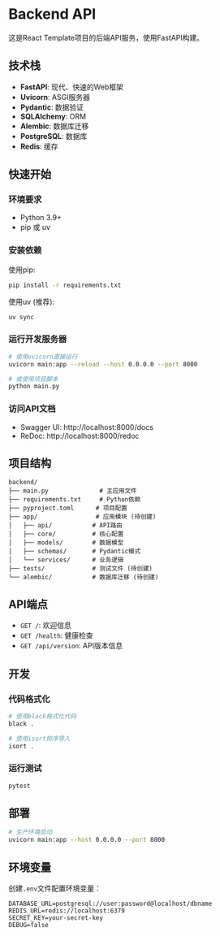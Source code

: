 # Backend API

这是React Template项目的后端API服务，使用FastAPI构建。

## 技术栈

- **FastAPI**: 现代、快速的Web框架
- **Uvicorn**: ASGI服务器
- **Pydantic**: 数据验证
- **SQLAlchemy**: ORM
- **Alembic**: 数据库迁移
- **PostgreSQL**: 数据库
- **Redis**: 缓存

## 快速开始

### 环境要求

- Python 3.9+
- pip 或 uv

### 安装依赖

使用pip:
```bash
pip install -r requirements.txt
```

使用uv (推荐):
```bash
uv sync
```

### 运行开发服务器

```bash
# 使用uvicorn直接运行
uvicorn main:app --reload --host 0.0.0.0 --port 8000

# 或使用项目脚本
python main.py
```

### 访问API文档

- Swagger UI: http://localhost:8000/docs
- ReDoc: http://localhost:8000/redoc

## 项目结构

```
backend/
├── main.py              # 主应用文件
├── requirements.txt     # Python依赖
├── pyproject.toml      # 项目配置
├── app/                # 应用模块 (待创建)
│   ├── api/           # API路由
│   ├── core/          # 核心配置
│   ├── models/        # 数据模型
│   ├── schemas/       # Pydantic模式
│   └── services/      # 业务逻辑
├── tests/             # 测试文件 (待创建)
└── alembic/           # 数据库迁移 (待创建)
```

## API端点

- `GET /`: 欢迎信息
- `GET /health`: 健康检查
- `GET /api/version`: API版本信息

## 开发

### 代码格式化

```bash
# 使用black格式化代码
black .

# 使用isort排序导入
isort .
```

### 运行测试

```bash
pytest
```

## 部署

```bash
# 生产环境启动
uvicorn main:app --host 0.0.0.0 --port 8000
```

## 环境变量

创建`.env`文件配置环境变量：

```env
DATABASE_URL=postgresql://user:password@localhost/dbname
REDIS_URL=redis://localhost:6379
SECRET_KEY=your-secret-key
DEBUG=false
```
